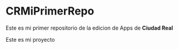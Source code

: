 # CRMiPrimerRepo
Este es mi primer repositorio de la edicion de Apps de **Ciudad Real**

Este es mi proyecto
